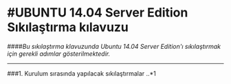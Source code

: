 #UBUNTU 14.04 Server Edition Sıkılaştırma kılavuzu
===================================================
####*Bu sıkılaştırma klavuzunda Ubuntu 14.04 Server Edition'ı sıkılaştırmak için gerekli adımlar gösterilmektedir.*
___________________________________________________________________________________________________________________

###1. Kurulum sırasında yapılacak sıkılaştırmalar
..*1

